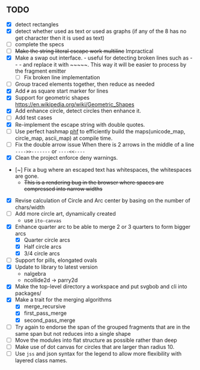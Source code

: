 ## TODO
- [x] detect rectangles
- [x] detect whether used as text or used as graphs (if any of the 8 has no get character then it is used as text)
- [ ] complete the specs
- [ ] ~~Make the string literal escape work multiline~~ Impractical
- [x] Make a swap out interface.
      - useful for detecting broken lines such as - - - and replace it with ~~~~~. This way
        it will be easier to process by the fragment emitter
     - [ ] Fix broken line implementation
- [ ] Group traced elements together, then reduce as needed
- [x] Add `#` as square start marker for lines
- [x] Support for geometric shapes https://en.wikipedia.org/wiki/Geometric_Shapes
- [x] Add enhance circle, detect circles then enhance it.
- [ ] Add test cases
- [X] Re-implement the escape string with double quotes.
- [ ] Use perfect hashmap [phf](https://crates.io/crates/phf) to efficiently build the maps(unicode_map, circle_map, ascii_map) at compile time.
- [ ] Fix the double arrow issue
        When there is 2 arrows in the middle of a line `---->>-------` or `----<<----`
- [X] Clean the project enforce deny warnings.
- [~] Fix a bug where an escaped text has whitespaces, the whitespaces are gone.
    - ~~This is a rendering bug in the browser where spaces are compressed into narrow widths~~
- [X] Revise calculation of Circle and Arc center by basing on the number of chars/width
- [ ] Add more circle art, dynamically created
    - use `ito-canvas`
- [X] Enhance quarter arc to be able to merge 2 or 3 quarters to form bigger arcs
    - [X] Quarter circle arcs
    - [X] Half circle arcs
    - [X] 3/4 circle arcs
- [ ] Support for pills, elongated ovals
- [X] Update to library to latest version
    - nalgebra
    - ncollide2d -> parry2d
- [X] Make the top-level directory a workspace and put svgbob and cli into packages/
- [X] Make a trait for the merging algorithms
    - [X] merge_recursive
    - [X] first_pass_merge
    - [X] second_pass_merge
- [ ] Try again to endorse the span of the grouped fragments that are in the same span
    but not reduces into a single shape
- [ ] Move the modules into flat structure as possible rather than deep
- [ ] Make use of dot canvas for circles that are larger than radius 10.
- [ ] Use `jss` and json syntax for the legend to allow more flexibility with layered class names.

